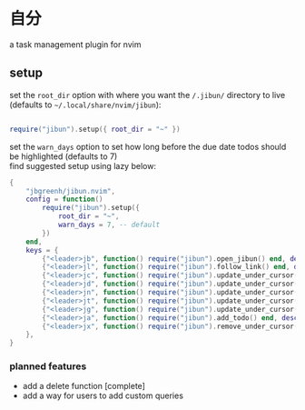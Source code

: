 # 自分

a task management plugin for nvim

## setup

set the `root_dir` option with where you want the `/.jibun/` directory to live (defaults to `~/.local/share/nvim/jibun`):

```lua

require("jibun").setup({ root_dir = "~" })
```

set the `warn_days` option to set how long before the due date todos should be highlighted (defaults to 7)  
find suggested setup using lazy below:

```lua
{
	"jbgreenh/jibun.nvim",
	config = function()
		require("jibun").setup({
            root_dir = "~",
            warn_days = 7, -- default
        })
	end,
	keys = {
		{"<leader>jb", function() require("jibun").open_jibun() end, desc = "open jibun",},
		{"<leader>jl", function() require("jibun").follow_link() end, desc = "follow next md link",},
		{"<leader>jc", function() require("jibun").update_under_cursor("complete") end, desc = "toggle complete",},
		{"<leader>jd", function() require("jibun").update_under_cursor("due") end, desc = "edit due date",},
		{"<leader>jn", function() require("jibun").update_under_cursor("notes") end, desc = "edit notes",},
		{"<leader>jt", function() require("jibun").update_under_cursor("task") end, desc = "edit task",},
		{"<leader>jg", function() require("jibun").update_under_cursor("tags") end, desc = "edit tags",},
		{"<leader>ja", function() require("jibun").add_todo() end, desc = "add todo",},
		{"<leader>jx", function() require("jibun").remove_under_cursor() end, desc = "remove todo",},
	},
}

```

### planned features

- add a delete function [complete]
- add a way for users to add custom queries
